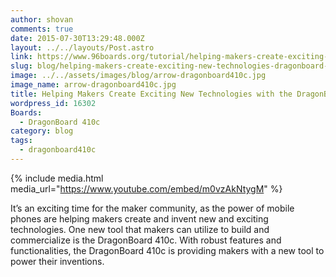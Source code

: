 ```yaml
---
author: shovan
comments: true
date: 2015-07-30T13:29:48.000Z
layout: ../../layouts/Post.astro
link: https://www.96boards.org/tutorial/helping-makers-create-exciting-new-technologies-dragonboard-410c/
slug: blog/helping-makers-create-exciting-new-technologies-dragonboard-410c/
image: ../../assets/images/blog/arrow-dragonboard410c.jpg
image_name: arrow-dragonboard410c.jpg
title: Helping Makers Create Exciting New Technologies with the DragonBoard 410c
wordpress_id: 16302
Boards:
  - DragonBoard 410c
category: blog
tags:
  - dragonboard410c
---
```

{% include media.html media_url="https://www.youtube.com/embed/m0vzAkNtygM" %}

It’s an exciting time for the maker community, as the power of mobile phones are helping makers create and invent new and exciting technologies. One new tool that makers can utilize to build and commercialize is the DragonBoard 410c. With robust features and functionalities, the DragonBoard 410c is providing makers with a new tool to power their inventions.
